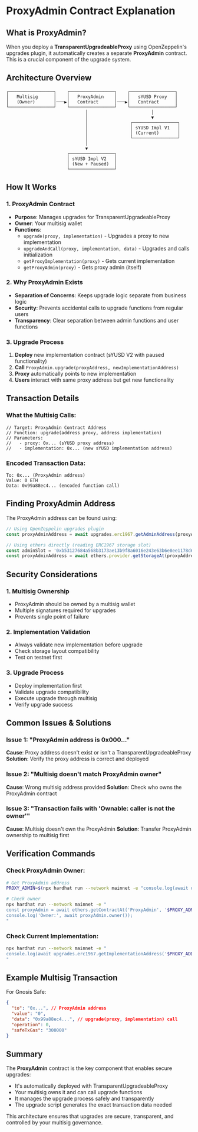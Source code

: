 # ProxyAdmin Contract Explanation

## What is ProxyAdmin?

When you deploy a **TransparentUpgradeableProxy** using OpenZeppelin's upgrades plugin, it automatically creates a separate **ProxyAdmin** contract. This is a crucial component of the upgrade system.

## Architecture Overview

```
┌─────────────────┐    ┌─────────────────┐    ┌─────────────────┐
│   Multisig      │    │   ProxyAdmin    │    │   sYUSD Proxy   │
│   (Owner)       │───▶│   Contract      │───▶│   Contract      │
└─────────────────┘    └─────────────────┘    └─────────────────┘
                              │                        │
                              │                        ▼
                              │                ┌─────────────────┐
                              │                │ sYUSD Impl V1   │
                              │                │ (Current)       │
                              │                └─────────────────┘
                              │
                              ▼
                       ┌─────────────────┐
                       │ sYUSD Impl V2   │
                       │ (New + Paused)  │
                       └─────────────────┘
```

## How It Works

### 1. **ProxyAdmin Contract**
- **Purpose**: Manages upgrades for TransparentUpgradeableProxy
- **Owner**: Your multisig wallet
- **Functions**: 
  - `upgrade(proxy, implementation)` - Upgrades a proxy to new implementation
  - `upgradeAndCall(proxy, implementation, data)` - Upgrades and calls initialization
  - `getProxyImplementation(proxy)` - Gets current implementation
  - `getProxyAdmin(proxy)` - Gets proxy admin (itself)

### 2. **Why ProxyAdmin Exists**
- **Separation of Concerns**: Keeps upgrade logic separate from business logic
- **Security**: Prevents accidental calls to upgrade functions from regular users
- **Transparency**: Clear separation between admin functions and user functions

### 3. **Upgrade Process**
1. **Deploy** new implementation contract (sYUSD V2 with paused functionality)
2. **Call** `ProxyAdmin.upgrade(proxyAddress, newImplementationAddress)`
3. **Proxy** automatically points to new implementation
4. **Users** interact with same proxy address but get new functionality

## Transaction Details

### What the Multisig Calls:
```solidity
// Target: ProxyAdmin Contract Address
// Function: upgrade(address proxy, address implementation)
// Parameters:
//   - proxy: 0x... (sYUSD proxy address)
//   - implementation: 0x... (new sYUSD implementation address)
```

### Encoded Transaction Data:
```
To: 0x... (ProxyAdmin address)
Value: 0 ETH
Data: 0x99a88ec4... (encoded function call)
```

## Finding ProxyAdmin Address

The ProxyAdmin address can be found using:

```javascript
// Using OpenZeppelin upgrades plugin
const proxyAdminAddress = await upgrades.erc1967.getAdminAddress(proxyAddress)

// Using ethers directly (reading ERC1967 storage slot)
const adminSlot = '0xb53127684a568b3173ae13b9f8a6016e243e63b6e8ee1178d6a717850b5d6103'
const proxyAdminAddress = await ethers.provider.getStorageAt(proxyAddress, adminSlot)
```

## Security Considerations

### 1. **Multisig Ownership**
- ProxyAdmin should be owned by a multisig wallet
- Multiple signatures required for upgrades
- Prevents single point of failure

### 2. **Implementation Validation**
- Always validate new implementation before upgrade
- Check storage layout compatibility
- Test on testnet first

### 3. **Upgrade Process**
- Deploy implementation first
- Validate upgrade compatibility
- Execute upgrade through multisig
- Verify upgrade success

## Common Issues & Solutions

### Issue 1: "ProxyAdmin address is 0x000..."
**Cause**: Proxy address doesn't exist or isn't a TransparentUpgradeableProxy
**Solution**: Verify the proxy address is correct and deployed

### Issue 2: "Multisig doesn't match ProxyAdmin owner"
**Cause**: Wrong multisig address provided
**Solution**: Check who owns the ProxyAdmin contract

### Issue 3: "Transaction fails with 'Ownable: caller is not the owner'"
**Cause**: Multisig doesn't own the ProxyAdmin
**Solution**: Transfer ProxyAdmin ownership to multisig first

## Verification Commands

### Check ProxyAdmin Owner:
```bash
# Get ProxyAdmin address
PROXY_ADMIN=$(npx hardhat run --network mainnet -e "console.log(await upgrades.erc1967.getAdminAddress('$PROXY_ADDRESS'))")

# Check owner
npx hardhat run --network mainnet -e "
const proxyAdmin = await ethers.getContractAt('ProxyAdmin', '$PROXY_ADMIN');
console.log('Owner:', await proxyAdmin.owner());
"
```

### Check Current Implementation:
```bash
npx hardhat run --network mainnet -e "
console.log(await upgrades.erc1967.getImplementationAddress('$PROXY_ADDRESS'));
"
```

## Example Multisig Transaction

For Gnosis Safe:
```json
{
  "to": "0x...", // ProxyAdmin address
  "value": "0",
  "data": "0x99a88ec4...", // upgrade(proxy, implementation) call
  "operation": 0,
  "safeTxGas": "300000"
}
```

## Summary

The **ProxyAdmin** contract is the key component that enables secure upgrades:
- It's automatically deployed with TransparentUpgradeableProxy
- Your multisig owns it and can call upgrade functions
- It manages the upgrade process safely and transparently
- The upgrade script generates the exact transaction data needed

This architecture ensures that upgrades are secure, transparent, and controlled by your multisig governance.
